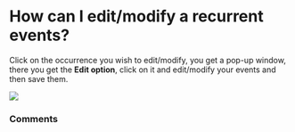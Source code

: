 # How can I edit/modify a recurrent events?

<p class="no-margin">Click on the occurrence you wish to edit/modify, you get a pop-up window, there you get the <b>Edit option</b>, click on it and edit/modify your events and then save them.</p>
<p class="no-margin"></p>
<div class="intercom-container"><img src="/assets/img/teams-pro/image_100.png"></div>

### Comments
<Comments />
